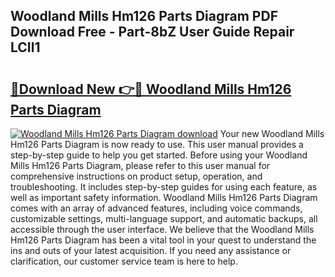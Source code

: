 ## Woodland Mills Hm126 Parts Diagram PDF Download Free - Part-8bZ User Guide Repair LCIl1

# <h2><a href="http://dftfz73.blite.top/?on=Woodland+Mills+Hm126+Parts+Diagram">🔗Download New 👉🔴 Woodland Mills Hm126 Parts Diagram</a></h2>

[![Woodland Mills Hm126 Parts Diagram download](https://i.imgur.com/lujVjoI.png)](http://dftfz73.blite.top/?on=Woodland+Mills+Hm126+Parts+Diagram)
Your new Woodland Mills Hm126 Parts Diagram is now ready to use. This user manual provides a step-by-step guide to help you get started. Before using your Woodland Mills Hm126 Parts Diagram, please refer to this user manual for comprehensive instructions on product setup, operation, and troubleshooting. It includes step-by-step guides for using each feature, as well as important safety information. Woodland Mills Hm126 Parts Diagram comes with an array of advanced features, including voice commands, customizable settings, multi-language support, and automatic backups, all accessible through the user interface. We believe that the Woodland Mills Hm126 Parts Diagram has been a vital tool in your quest to understand the ins and outs of your latest acquisition. If you need any assistance or clarification, our customer service team is here to help.
